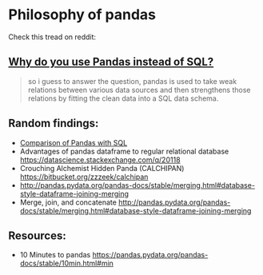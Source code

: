 # Philosophy of pandas

Check this tread on reddit:

## [Why do you use Pandas instead of SQL?](https://www.reddit.com/r/Python/comments/1tqjt4/why_do_you_use_pandas_instead_of_sql/)

> so i guess to answer the question, pandas is used to take weak relations between various data sources and then strengthens those relations by fitting the clean data into a SQL data schema.

## Random findings:
* [Comparison of Pandas with SQL](https://pandas.pydata.org/pandas-docs/stable/comparison_with_sql.html)
* Advantages of pandas dataframe to regular relational database https://datascience.stackexchange.com/q/20118
* Crouching Alchemist Hidden Panda (CALCHIPAN) https://bitbucket.org/zzzeek/calchipan
* http://pandas.pydata.org/pandas-docs/stable/merging.html#database-style-dataframe-joining-merging
* Merge, join, and concatenate http://pandas.pydata.org/pandas-docs/stable/merging.html#database-style-dataframe-joining-merging

## Resources:
* 10 Minutes to pandas https://pandas.pydata.org/pandas-docs/stable/10min.html#min
